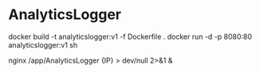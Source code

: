 # AnalyticsLogger
docker build -t analyticslogger:v1 -f Dockerfile .
docker run -d -p 8080:80 analyticslogger:v1 sh

nginx
/app/AnalyticsLogger {IP} > dev/null 2>&1 &